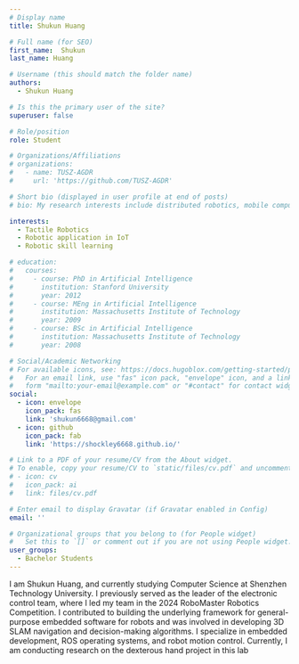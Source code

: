```yaml
---
# Display name
title: Shukun Huang

# Full name (for SEO)
first_name:  Shukun
last_name: Huang

# Username (this should match the folder name)
authors:
  - Shukun Huang

# Is this the primary user of the site?
superuser: false

# Role/position
role: Student

# Organizations/Affiliations
# organizations:
#   - name: TUSZ-AGDR
#     url: 'https://github.com/TUSZ-AGDR'

# Short bio (displayed in user profile at end of posts)
# bio: My research interests include distributed robotics, mobile computing and programmable matter.

interests:
  - Tactile Robotics
  - Robotic application in IoT
  - Robotic skill learning

# education:
#   courses:
#     - course: PhD in Artificial Intelligence
#       institution: Stanford University
#       year: 2012
#     - course: MEng in Artificial Intelligence
#       institution: Massachusetts Institute of Technology
#       year: 2009
#     - course: BSc in Artificial Intelligence
#       institution: Massachusetts Institute of Technology
#       year: 2008

# Social/Academic Networking
# For available icons, see: https://docs.hugoblox.com/getting-started/page-builder/#icons
#   For an email link, use "fas" icon pack, "envelope" icon, and a link in the
#   form "mailto:your-email@example.com" or "#contact" for contact widget.
social:
  - icon: envelope
    icon_pack: fas
    link: 'shukun6668@gmail.com'
  - icon: github
    icon_pack: fab
    link: 'https://shockley6668.github.io/'

# Link to a PDF of your resume/CV from the About widget.
# To enable, copy your resume/CV to `static/files/cv.pdf` and uncomment the lines below.
# - icon: cv
#   icon_pack: ai
#   link: files/cv.pdf

# Enter email to display Gravatar (if Gravatar enabled in Config)
email: ''

# Organizational groups that you belong to (for People widget)
#   Set this to `[]` or comment out if you are not using People widget.
user_groups:
  - Bachelor Students
---
```

I am Shukun Huang, and currently studying Computer Science at Shenzhen Technology University. I previously served as the leader of the electronic control team, where I led my team in the 2024 RoboMaster Robotics Competition. I contributed to building the underlying framework for general-purpose embedded software for robots and was involved in developing 3D SLAM navigation and decision-making algorithms. I specialize in embedded development, ROS operating systems, and robot motion control. Currently, I am conducting research on the dexterous hand project in this lab